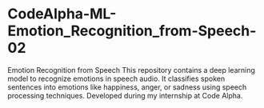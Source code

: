 # CodeAlpha-ML-Emotion_Recognition_from-Speech-02
Emotion Recognition from Speech This repository contains a deep learning model to recognize emotions in speech audio. It classifies spoken sentences into emotions like happiness, anger, or sadness using speech processing techniques. Developed during my internship at Code Alpha.
